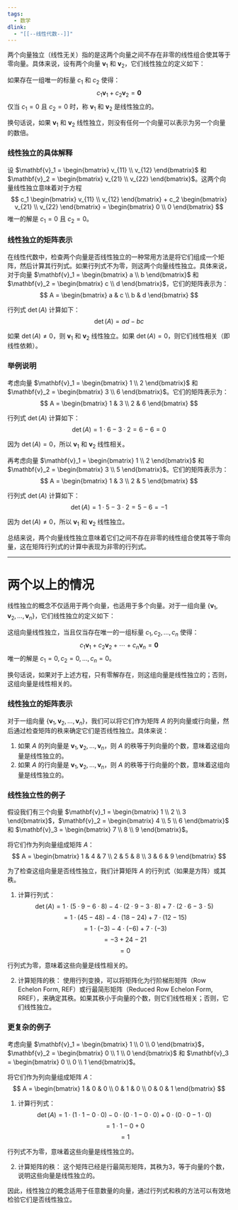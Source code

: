 ```yaml
---
tags:
  - 数学
dlink:
  - "[[--线性代数--]]"
---
```

两个向量独立（线性无关）指的是这两个向量之间不存在非零的线性组合使其等于零向量。具体来说，设有两个向量 $\mathbf{v}_1$ 和 $\mathbf{v}_2$，它们线性独立的定义如下：

如果存在一组唯一的标量 $c_1$ 和 $c_2$ 使得：
$$
c_1 \mathbf{v}_1 + c_2 \mathbf{v}_2 = \mathbf{0}
$$
仅当 $c_1 = 0$ 且 $c_2 = 0$ 时，称 $\mathbf{v}_1$ 和 $\mathbf{v}_2$ 是线性独立的。

换句话说，如果 $\mathbf{v}_1$ 和 $\mathbf{v}_2$ 线性独立，则没有任何一个向量可以表示为另一个向量的数倍。

### 线性独立的具体解释

设 $\mathbf{v}_1 = \begin{bmatrix} v_{11} \\ v_{12} \end{bmatrix}$ 和 $\mathbf{v}_2 = \begin{bmatrix} v_{21} \\ v_{22} \end{bmatrix}$。这两个向量线性独立意味着对于方程
$$
c_1 \begin{bmatrix} v_{11} \\ v_{12} \end{bmatrix} + c_2 \begin{bmatrix} v_{21} \\ v_{22} \end{bmatrix} = \begin{bmatrix} 0 \\ 0 \end{bmatrix}
$$
唯一的解是 $c_1 = 0$ 且 $c_2 = 0$。

### 线性独立的矩阵表示

在线性代数中，检查两个向量是否线性独立的一种常用方法是将它们组成一个矩阵，然后计算其行列式。如果行列式不为零，则这两个向量线性独立。具体来说，对于向量 $\mathbf{v}_1 = \begin{bmatrix} a \\ b \end{bmatrix}$ 和 $\mathbf{v}_2 = \begin{bmatrix} c \\ d \end{bmatrix}$，它们的矩阵表示为：
$$
A = \begin{bmatrix} a & c \\ b & d \end{bmatrix}
$$

行列式 $\det(A)$ 计算如下：
$$
\det(A) = ad - bc
$$

如果 $\det(A) \neq 0$，则 $\mathbf{v}_1$ 和 $\mathbf{v}_2$ 线性独立。如果 $\det(A) = 0$，则它们线性相关（即线性依赖）。

### 举例说明

考虑向量 $\mathbf{v}_1 = \begin{bmatrix} 1 \\ 2 \end{bmatrix}$ 和 $\mathbf{v}_2 = \begin{bmatrix} 3 \\ 6 \end{bmatrix}$。它们的矩阵表示为：
$$
A = \begin{bmatrix} 1 & 3 \\ 2 & 6 \end{bmatrix}
$$

行列式 $\det(A)$ 计算如下：
$$
\det(A) = 1 \cdot 6 - 3 \cdot 2 = 6 - 6 = 0
$$

因为 $\det(A) = 0$，所以 $\mathbf{v}_1$ 和 $\mathbf{v}_2$ 线性相关。

再考虑向量 $\mathbf{v}_1 = \begin{bmatrix} 1 \\ 2 \end{bmatrix}$ 和 $\mathbf{v}_2 = \begin{bmatrix} 3 \\ 5 \end{bmatrix}$。它们的矩阵表示为：
$$
A = \begin{bmatrix} 1 & 3 \\ 2 & 5 \end{bmatrix}
$$

行列式 $\det(A)$ 计算如下：
$$
\det(A) = 1 \cdot 5 - 3 \cdot 2 = 5 - 6 = -1
$$

因为 $\det(A) \neq 0$，所以 $\mathbf{v}_1$ 和 $\mathbf{v}_2$ 线性独立。

总结来说，两个向量线性独立意味着它们之间不存在非零的线性组合使其等于零向量，这在矩阵行列式的计算中表现为非零的行列式。


---
# 两个以上的情况

线性独立的概念不仅适用于两个向量，也适用于多个向量。对于一组向量 $\{\mathbf{v}_1, \mathbf{v}_2, \ldots, \mathbf{v}_n\}$，它们线性独立的定义如下：

这组向量线性独立，当且仅当存在唯一的一组标量 $c_1, c_2, \ldots, c_n$ 使得：
$$
c_1 \mathbf{v}_1 + c_2 \mathbf{v}_2 + \cdots + c_n \mathbf{v}_n = \mathbf{0}
$$
唯一的解是 $c_1 = 0, c_2 = 0, \ldots, c_n = 0$。

换句话说，如果对于上述方程，只有零解存在，则这组向量是线性独立的；否则，这组向量是线性相关的。

### 线性独立的矩阵表示

对于一组向量 $\{\mathbf{v}_1, \mathbf{v}_2, \ldots, \mathbf{v}_n\}$，我们可以将它们作为矩阵 $A$ 的列向量或行向量，然后通过检查矩阵的秩来确定它们是否线性独立。具体来说：

1. 如果 $A$ 的列向量是 $\mathbf{v}_1, \mathbf{v}_2, \ldots, \mathbf{v}_n$，则 $A$ 的秩等于列向量的个数，意味着这组向量是线性独立的。
2. 如果 $A$ 的行向量是 $\mathbf{v}_1, \mathbf{v}_2, \ldots, \mathbf{v}_n$，则 $A$ 的秩等于行向量的个数，意味着这组向量是线性独立的。

### 线性独立性的例子

假设我们有三个向量 $\mathbf{v}_1 = \begin{bmatrix} 1 \\ 2 \\ 3 \end{bmatrix}$，$\mathbf{v}_2 = \begin{bmatrix} 4 \\ 5 \\ 6 \end{bmatrix}$ 和 $\mathbf{v}_3 = \begin{bmatrix} 7 \\ 8 \\ 9 \end{bmatrix}$。

将它们作为列向量组成矩阵 $A$：
$$
A = \begin{bmatrix}
1 & 4 & 7 \\
2 & 5 & 8 \\
3 & 6 & 9
\end{bmatrix}
$$

为了检查这组向量是否线性独立，我们计算矩阵 $A$ 的行列式（如果是方阵）或其秩。

1. 计算行列式：
$$
\det(A) = 1 \cdot (5 \cdot 9 - 6 \cdot 8) - 4 \cdot (2 \cdot 9 - 3 \cdot 8) + 7 \cdot (2 \cdot 6 - 3 \cdot 5)
$$
$$
= 1 \cdot (45 - 48) - 4 \cdot (18 - 24) + 7 \cdot (12 - 15)
$$
$$
= 1 \cdot (-3) - 4 \cdot (-6) + 7 \cdot (-3)
$$
$$
= -3 + 24 - 21
$$
$$
= 0
$$

行列式为零，意味着这些向量是线性相关的。

2. 计算矩阵的秩：
使用行列变换，可以将矩阵化为行阶梯形矩阵（Row Echelon Form, REF）或行最简形矩阵（Reduced Row Echelon Form, RREF），来确定其秩。如果其秩小于向量的个数，则它们线性相关；否则，它们线性独立。

### 更复杂的例子

考虑向量 $\mathbf{v}_1 = \begin{bmatrix} 1 \\ 0 \\ 0 \end{bmatrix}$，$\mathbf{v}_2 = \begin{bmatrix} 0 \\ 1 \\ 0 \end{bmatrix}$ 和 $\mathbf{v}_3 = \begin{bmatrix} 0 \\ 0 \\ 1 \end{bmatrix}$。

将它们作为列向量组成矩阵 $A$：
$$
A = \begin{bmatrix}
1 & 0 & 0 \\
0 & 1 & 0 \\
0 & 0 & 1
\end{bmatrix}
$$

1. 计算行列式：
$$
\det(A) = 1 \cdot (1 \cdot 1 - 0 \cdot 0) - 0 \cdot (0 \cdot 1 - 0 \cdot 0) + 0 \cdot (0 \cdot 0 - 1 \cdot 0)
$$
$$
= 1 \cdot 1 - 0 + 0
$$
$$
= 1
$$

行列式不为零，意味着这些向量是线性独立的。

2. 计算矩阵的秩：
这个矩阵已经是行最简形矩阵，其秩为3，等于向量的个数，说明这些向量是线性独立的。

因此，线性独立的概念适用于任意数量的向量，通过行列式和秩的方法可以有效地检验它们是否线性独立。